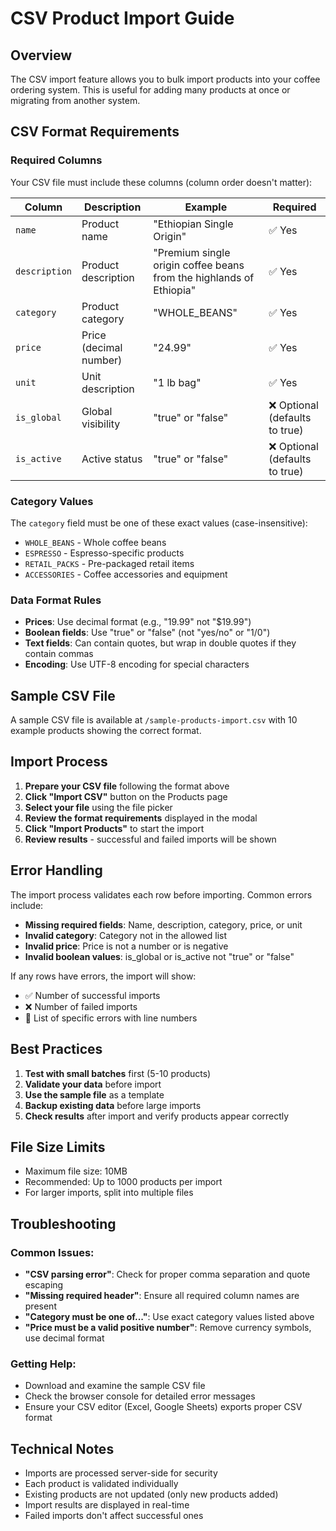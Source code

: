 # CSV Product Import Guide

## Overview
The CSV import feature allows you to bulk import products into your coffee ordering system. This is useful for adding many products at once or migrating from another system.

## CSV Format Requirements

### Required Columns
Your CSV file must include these columns (column order doesn't matter):

| Column | Description | Example | Required |
|--------|-------------|---------|----------|
| `name` | Product name | "Ethiopian Single Origin" | ✅ Yes |
| `description` | Product description | "Premium single origin coffee beans from the highlands of Ethiopia" | ✅ Yes |
| `category` | Product category | "WHOLE_BEANS" | ✅ Yes |
| `price` | Price (decimal number) | "24.99" | ✅ Yes |
| `unit` | Unit description | "1 lb bag" | ✅ Yes |
| `is_global` | Global visibility | "true" or "false" | ❌ Optional (defaults to true) |
| `is_active` | Active status | "true" or "false" | ❌ Optional (defaults to true) |

### Category Values
The `category` field must be one of these exact values (case-insensitive):
- `WHOLE_BEANS` - Whole coffee beans
- `ESPRESSO` - Espresso-specific products
- `RETAIL_PACKS` - Pre-packaged retail items
- `ACCESSORIES` - Coffee accessories and equipment

### Data Format Rules
- **Prices**: Use decimal format (e.g., "19.99" not "$19.99")
- **Boolean fields**: Use "true" or "false" (not "yes/no" or "1/0")
- **Text fields**: Can contain quotes, but wrap in double quotes if they contain commas
- **Encoding**: Use UTF-8 encoding for special characters

## Sample CSV File

A sample CSV file is available at `/sample-products-import.csv` with 10 example products showing the correct format.

## Import Process

1. **Prepare your CSV file** following the format above
2. **Click "Import CSV"** button on the Products page
3. **Select your file** using the file picker
4. **Review the format requirements** displayed in the modal
5. **Click "Import Products"** to start the import
6. **Review results** - successful and failed imports will be shown

## Error Handling

The import process validates each row before importing. Common errors include:

- **Missing required fields**: Name, description, category, price, or unit
- **Invalid category**: Category not in the allowed list
- **Invalid price**: Price is not a number or is negative
- **Invalid boolean values**: is_global or is_active not "true" or "false"

If any rows have errors, the import will show:
- ✅ Number of successful imports
- ❌ Number of failed imports  
- 📝 List of specific errors with line numbers

## Best Practices

1. **Test with small batches** first (5-10 products)
2. **Validate your data** before import
3. **Use the sample file** as a template
4. **Backup existing data** before large imports
5. **Check results** after import and verify products appear correctly

## File Size Limits

- Maximum file size: 10MB
- Recommended: Up to 1000 products per import
- For larger imports, split into multiple files

## Troubleshooting

### Common Issues:
- **"CSV parsing error"**: Check for proper comma separation and quote escaping
- **"Missing required header"**: Ensure all required column names are present
- **"Category must be one of..."**: Use exact category values listed above
- **"Price must be a valid positive number"**: Remove currency symbols, use decimal format

### Getting Help:
- Download and examine the sample CSV file
- Check the browser console for detailed error messages
- Ensure your CSV editor (Excel, Google Sheets) exports proper CSV format

## Technical Notes

- Imports are processed server-side for security
- Each product is validated individually
- Existing products are not updated (only new products added)
- Import results are displayed in real-time
- Failed imports don't affect successful ones
